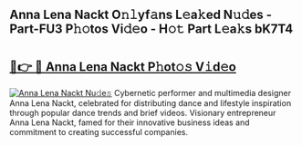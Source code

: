 ## Anna Lena Nackt O𝚗𝚕yf𝚊ns L𝚎a𝚔ed N𝚞𝚍es - Part-FU3 P𝚑𝚘tos Vi𝚍𝚎o - H𝚘𝚝 Part L𝚎a𝚔s bK7T4

# <h2><a href="http://kf7czp3.oniu.top/?m=Anna+Lena+Nackt">🔗👉 🔴 Anna Lena Nackt P𝚑ot𝚘𝚜 V𝚒d𝚎o</a></h2>

[![Anna Lena Nackt Nu𝚍e𝚜](https://i.imgur.com/0qMVB7G.gif)](http://kf7czp3.oniu.top/?m=Anna+Lena+Nackt)
Cybernetic performer and multimedia designer Anna Lena Nackt, celebrated for distributing dance and lifestyle inspiration through popular dance trends and brief videos. Visionary entrepreneur Anna Lena Nackt, famed for their innovative business ideas and commitment to creating successful companies.  
